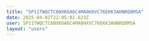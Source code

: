 ```yaml
---
title: "SP11TWQCTC6NXK6A6C4MA0HXVC76EKK3AHNRQ8MSA"
date: 2025-04-02T22:05:01.623Z
user: SP11TWQCTC6NXK6A6C4MA0HXVC76EKK3AHNRQ8MSA
layout: "users"
---
```

    